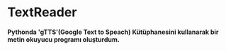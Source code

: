 # TextReader

**Pythonda 'gTTS'(Google Text to Speach) Kütüphanesini kullanarak bir metin okuyucu programı oluşturdum.**
  

  
